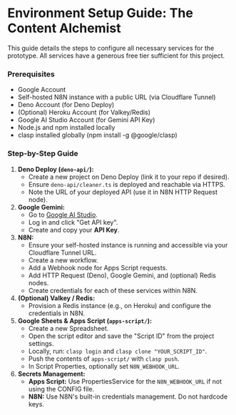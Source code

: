 # **Environment Setup Guide: The Content Alchemist**

This guide details the steps to configure all necessary services for the prototype. All services have a generous free tier sufficient for this project.

### **Prerequisites**

* Google Account  
* Self-hosted N8N instance with a public URL (via Cloudflare Tunnel)  
* Deno Account (for Deno Deploy)  
* (Optional) Heroku Account (for Valkey/Redis)  
* Google AI Studio Account (for Gemini API Key)  
* Node.js and npm installed locally  
* clasp installed globally (npm install -g @google/clasp)

### **Step-by-Step Guide**

1. **Deno Deploy (`deno-api/`):**  
   * Create a new project on Deno Deploy (link it to your repo if desired).  
   * Ensure `deno-api/cleaner.ts` is deployed and reachable via HTTPS.  
   * Note the URL of your deployed API (use it in N8N HTTP Request node).
2. **Google Gemini:**  
   * Go to [Google AI Studio](https://aistudio.google.com/).  
   * Log in and click "Get API key".  
   * Create and copy your **API Key**.  
3. **N8N:**  
   * Ensure your self-hosted instance is running and accessible via your Cloudflare Tunnel URL.  
   * Create a new workflow.  
   * Add a Webhook node for Apps Script requests.  
   * Add HTTP Request (Deno), Google Gemini, and (optional) Redis nodes.  
   * Create credentials for each of these services within N8N.
4. **(Optional) Valkey / Redis:**  
   * Provision a Redis instance (e.g., on Heroku) and configure the credentials in N8N.  
5. **Google Sheets & Apps Script (`apps-script/`):**  
   * Create a new Spreadsheet.  
   * Open the script editor and save the "Script ID" from the project settings.  
   * Locally, run: `clasp login` and `clasp clone "YOUR_SCRIPT_ID"`.  
   * Push the contents of `apps-script/` with `clasp push`.  
   * In Script Properties, optionally set `N8N_WEBHOOK_URL`.
6. **Secrets Management:**  
   * **Apps Script:** Use PropertiesService for the `N8N_WEBHOOK_URL` if not using the CONFIG file.  
   * **N8N:** Use N8N's built-in credentials management. Do not hardcode keys.